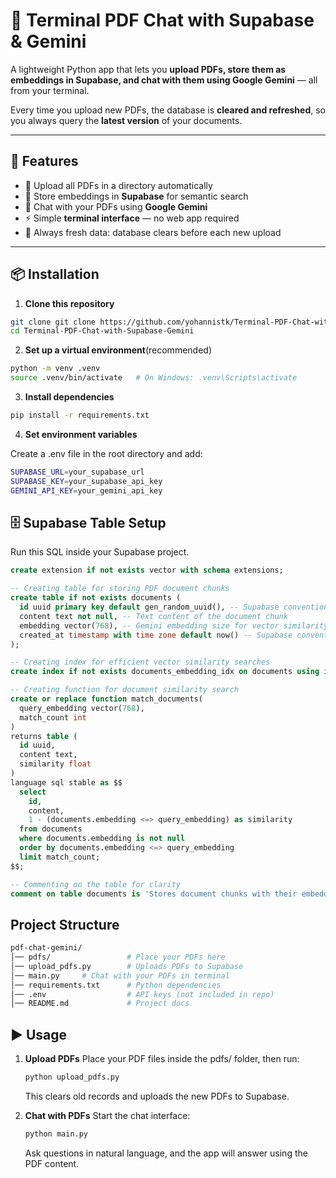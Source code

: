 # 📄 Terminal PDF Chat with Supabase & Gemini  

A lightweight Python app that lets you **upload PDFs, store them as embeddings in Supabase, and chat with them using Google Gemini** — all from your terminal.  

Every time you upload new PDFs, the database is **cleared and refreshed**, so you always query the **latest version** of your documents.  

---

## 🚀 Features  
- 📂 Upload all PDFs in a directory automatically  
- 🧠 Store embeddings in **Supabase** for semantic search  
- 🤖 Chat with your PDFs using **Google Gemini**  
- ⚡ Simple **terminal interface** — no web app required  
- 🔄 Always fresh data: database clears before each new upload  

---

## 📦 Installation  

1. **Clone this repository**  
```bash
git clone git clone https://github.com/yohannistk/Terminal-PDF-Chat-with-Supabase-Gemini.git
cd Terminal-PDF-Chat-with-Supabase-Gemini
```

2. **Set up a virtual environment**(recommended)

```bash
python -m venv .venv
source .venv/bin/activate   # On Windows: .venv\Scripts\activate
```
3. **Install dependencies**

```bash
pip install -r requirements.txt
```
4. **Set environment variables**

Create a .env file in the root directory and add:

```bash
SUPABASE_URL=your_supabase_url
SUPABASE_KEY=your_supabase_api_key
GEMINI_API_KEY=your_gemini_api_key

```

## 🗄️ Supabase Table Setup

Run this SQL inside your Supabase project.

```sql
create extension if not exists vector with schema extensions;

-- Creating table for storing PDF document chunks
create table if not exists documents (
  id uuid primary key default gen_random_uuid(), -- Supabase convention for UUID primary key
  content text not null, -- Text content of the document chunk
  embedding vector(768), -- Gemini embedding size for vector similarity search
  created_at timestamp with time zone default now() -- Supabase convention for tracking creation time
);

-- Creating index for efficient vector similarity searches
create index if not exists documents_embedding_idx on documents using ivfflat (embedding vector_cosine_ops) with (lists = 100);

-- Creating function for document similarity search
create or replace function match_documents(
  query_embedding vector(768),
  match_count int
)
returns table (
  id uuid,
  content text,
  similarity float
)
language sql stable as $$
  select
    id,
    content,
    1 - (documents.embedding <=> query_embedding) as similarity
  from documents
  where documents.embedding is not null
  order by documents.embedding <=> query_embedding
  limit match_count;
$$;

-- Commenting on the table for clarity
comment on table documents is 'Stores document chunks with their embeddings for similarity search';
```


## Project Structure

```bash
pdf-chat-gemini/
│── pdfs/                 # Place your PDFs here
│── upload_pdfs.py        # Uploads PDFs to Supabase
│── main.py     # Chat with your PDFs in terminal
│── requirements.txt      # Python dependencies
│── .env                  # API keys (not included in repo)
│── README.md             # Project docs
```

## ▶️ Usage

1. **Upload PDFs**
    Place your PDF files inside the pdfs/ folder, then run:

    ```bash
    python upload_pdfs.py
    ```
    This clears old records and uploads the new PDFs to Supabase.

2. **Chat with PDFs**
   Start the chat interface:

   ```bash
   python main.py
   ``` 
   Ask questions in natural language, and the app will answer using the PDF content.



